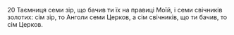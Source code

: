 20 Таємниця семи зір, що бачив ти їх на правиці Моїй, і семи свічників золотих: сім зір, то Анголи семи Церков, а сім свічників, що ти бачив, то сім Церков.